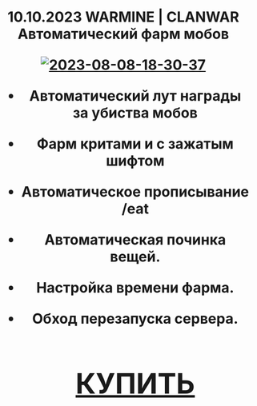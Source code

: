 <h1 align="center">10.10.2023 WARMINE | CLANWAR Автоматический фарм мобов
  
<a href="https://imgbb.com/"><img src="https://i.ibb.co/6Ws8mf9/2023-08-08-18-30-37.png" alt="2023-08-08-18-30-37" border="0"></a>

- Автоматический лут награды за убиства мобов
- Фарм критами и с зажатым шифтом
- Автоматическое прописывание /eat
- Автоматическая починка вещей.
- Настройка времени фарма.
- Обход перезапуска сервера.

  <h1 align="center"> <a href="https://vk.me/skiddofficial/" target="_blank">КУПИТЬ</a>
